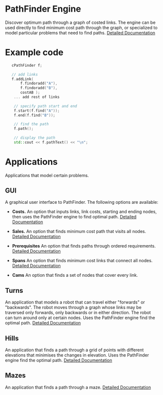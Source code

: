 # PathFinder Engine
Discover optimum path through a graph of costed links.  The engine can be used directly to find minimum cost path through the graph, or specialized to model particular problems that need to find paths.  [Detailed Documentation](https://jamesbremner.github.io/PathFinder/classc_path_finder.html)

# Example code

```C++
   cPathFinder f;
   
   // add links
   f.addLink(
       f.findoradd("A"),
       f.findoradd("B"),
       costAB );
    ... add rest of links
    
    // specify path start and end
    f.start(f.find("A"));
    f.end(f.find("B"));
    
    // find the path
    f.path();
    
    // display the path
    std::cout << f.pathText() << "\n";
```
# Applications

Applications that model certain problems.

## GUI
A graphical user interface to PathFinder.  The following options are available:

- __Costs.__
An option that inputs links, link costs, starting and ending nodes, then uses the PathFinder engine to find optimal path. [Detailed Documentation](https://github.com/JamesBremner/PathFinder/wiki/Costs)

- __Sales.__
An option that finds minimum cost path that visits all nodes. [Detailed Documentation](https://github.com/JamesBremner/PathFinder/wiki/Sales)

- __Prerequisites__
An option that finds paths through ordered requirements. [Detailed Documentation](https://github.com/JamesBremner/PathFinder/wiki/Prerequisites)

- __Spans__
An option that finds minimum cost links that connect all nodes.  [Detailed Documentation](https://github.com/JamesBremner/PathFinder/wiki/Spans)

- __Cams__
An option that finds a set of nodes that cover every link.

## Turns
An application that models a robot that can travel either "forwards" or "backwards". The robot moves through a graph whose links may be traversed only forwards, only backwards or in either direction. The robot can turn around only at certain nodes.  Uses the PathFinder engine find the optimal path.  [Detailed Documentation](https://github.com/JamesBremner/PathFinder/wiki/Turns)

## Hills
An application that finds a path through a grid of points with different elevations that minimises the changes in elevation. Uses the PathFinder engine find the optimal path. [Detailed Documentation](https://github.com/JamesBremner/PathFinder/wiki/Hills)

## Mazes
An application that finds a path through a maze.  [Detailed Documentation](https://github.com/JamesBremner/PathFinder/wiki/Mazes)

